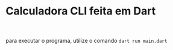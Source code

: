 # Calculadora CLI feita em Dart
<br></br>
para executar o programa, utilize o comando `dart run main.dart`
